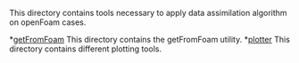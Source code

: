 This directory contains tools necessary to apply data assimilation algorithm on openFoam cases.

*[getFromFoam](./getFromFOam) This directory contains the getFromFoam utility. 
*[plotter](./plotter) This directory contains different plotting tools.
